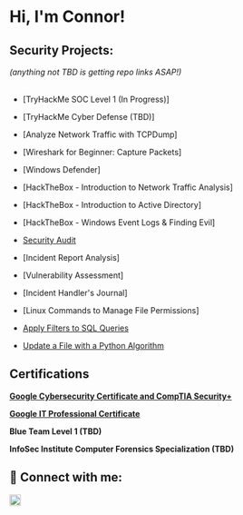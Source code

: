 <h1>Hi, I'm Connor!</h1>

<h2>Security Projects:</h2>
<i>(anything not TBD is getting repo links ASAP!)</i>
<br></br>

  - [TryHackMe SOC Level 1 (In Progress)]</b>
  - [TryHackMe Cyber Defense (TBD)]
  - [Analyze Network Traffic with TCPDump]
  - [Wireshark for Beginner: Capture Packets]
  - [Windows Defender]
  - [HackTheBox - Introduction to Network Traffic Analysis]
  - [HackTheBox - Introduction to Active Directory]
  - [HackTheBox - Windows Event Logs & Finding Evil]
  - <a href="https://github.com/cmartinez110/Security-Audit/blob/main/README.md">Security Audit</a>

  - [Incident Report Analysis]
  - [Vulnerability Assessment]
  - [Incident Handler's Journal]
  - [Linux Commands to Manage File Permissions]
  - <a href="https://github.com/cmartinez110/Apply-Filters-to-SQL-Queries">Apply Filters to SQL Queries</a>

  - <a href="https://github.com/cmartinez110/Python-File-Update-Algorithm/blob/main/README.md">Update a File with a Python Algorithm</a>




<h2>Certifications</h2>
<p/><a href="https://coursera.org/share/d5ccff7ecb2dc5acd5fde848b181d50b)"><b>Google Cybersecurity Certificate and CompTIA Security+</b></a></p>
<p/><a href="https://coursera.org/share/d6aceec2636904b9b8d0101180083025"><b>Google IT Professional Certificate</b></a></p>

<b>Blue Team Level 1 (TBD)</b>

<b>InfoSec Institute Computer Forensics Specialization (TBD)</b>

<h2> 🤳 Connect with me:</h2>

<a href="https://www.linkedin.com/in/connor-martinez-0779464b" target="_blank">
  <img src="https://cdn.jsdelivr.net/npm/simple-icons@v3/icons/linkedin.svg" alt="LinkedIn" style="width: 20px; height: 20px;">
</a>

